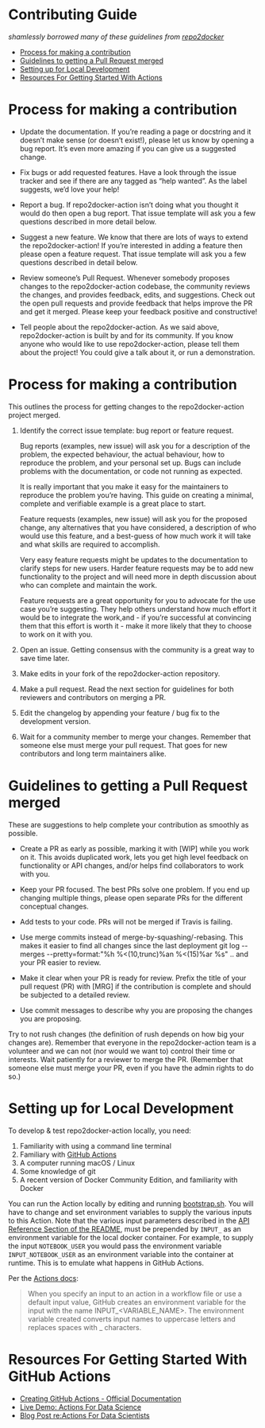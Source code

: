 # Contributing Guide

_shamlessly borrowed many of these guidelines from [repo2docker](https://repo2docker.readthedocs.io/en/latest/contributing/contributing.html#types-of-contribution)_

<!-- TOC depthFrom:1 depthTo:6 withLinks:1 updateOnSave:1 orderedList:0 -->

- [Process for making a contribution](#process-for-making-a-contribution)
- [Guidelines to getting a Pull Request merged](#guidelines-to-getting-a-pull-request-merged)
- [Setting up for Local Development](#setting-up-for-local-development)
- [Resources For Getting Started With Actions](#resources-for-getting-started-with-actions)

<!-- /TOC -->

# Process for making a contribution

- Update the documentation. If you’re reading a page or docstring and it doesn’t make sense (or doesn’t exist!), please let us know by opening a bug report. It’s even more amazing if you can give us a suggested change.

- Fix bugs or add requested features. Have a look through the issue tracker and see if there are any tagged as “help wanted”. As the label suggests, we’d love your help!

- Report a bug. If repo2docker-action isn’t doing what you thought it would do then open a bug report. That issue template will ask you a few questions described in more detail below.

- Suggest a new feature. We know that there are lots of ways to extend the repo2docker-action! If you’re interested in adding a feature then please open a feature request. That issue template will ask you a few questions described in detail below.

- Review someone’s Pull Request. Whenever somebody proposes changes to the repo2docker-action codebase, the community reviews the changes, and provides feedback, edits, and suggestions. Check out the open pull requests and provide feedback that helps improve the PR and get it merged. Please keep your feedback positive and constructive!

- Tell people about the repo2docker-action. As we said above, repo2docker-action is built by and for its community. If you know anyone who would like to use repo2docker-action, please tell them about the project! You could give a talk about it, or run a demonstration.

# Process for making a contribution

This outlines the process for getting changes to the repo2docker-action project merged.

1. Identify the correct issue template: bug report or feature request.

    Bug reports (examples, new issue) will ask you for a description of the problem, the expected behaviour, the actual behaviour, how to reproduce the problem, and your personal set up. Bugs can include problems with the documentation, or code not running as expected.

    It is really important that you make it easy for the maintainers to reproduce the problem you’re having. This guide on creating a minimal, complete and verifiable example is a great place to start.

    Feature requests (examples, new issue) will ask you for the proposed change, any alternatives that you have considered, a description of who would use this feature, and a best-guess of how much work it will take and what skills are required to accomplish.

    Very easy feature requests might be updates to the documentation to clarify steps for new users. Harder feature requests may be to add new functionality to the project and will need more in depth discussion about who can complete and maintain the work.

    Feature requests are a great opportunity for you to advocate for the use case you’re suggesting. They help others understand how much effort it would be to integrate the work,and - if you’re successful at convincing them that this effort is worth it - make it more likely that they to choose to work on it with you.

2. Open an issue. Getting consensus with the community is a great way to save time later.

3. Make edits in your fork of the repo2docker-action repository.

4. Make a pull request. Read the next section for guidelines for both reviewers and contributors on merging a PR.

5. Edit the changelog by appending your feature / bug fix to the development version.

5. Wait for a community member to merge your changes. Remember that someone else must merge your pull request. That goes for new contributors and long term maintainers alike.


# Guidelines to getting a Pull Request merged

These are suggestions to help complete your contribution as smoothly as possible.

- Create a PR as early as possible, marking it with [WIP] while you work on it. This avoids duplicated work, lets you get high level feedback on functionality or API changes, and/or helps find collaborators to work with you.

- Keep your PR focused. The best PRs solve one problem. If you end up changing multiple things, please open separate PRs for the different conceptual changes.

- Add tests to your code. PRs will not be merged if Travis is failing.

- Use merge commits instead of merge-by-squashing/-rebasing. This makes it easier to find all changes since the last deployment git log --merges --pretty=format:"%h %<(10,trunc)%an %<(15)%ar %s" <deployed-revision>.. and your PR easier to review.

- Make it clear when your PR is ready for review. Prefix the title of your pull request (PR) with [MRG] if the contribution is complete and should be subjected to a detailed review.

- Use commit messages to describe why you are proposing the changes you are proposing.

Try to not rush changes (the definition of rush depends on how big your changes are). Remember that everyone in the repo2docker-action team is a volunteer and we can not (nor would we want to) control their time or interests. Wait patiently for a reviewer to merge the PR. (Remember that someone else must merge your PR, even if you have the admin rights to do so.)

# Setting up for Local Development

To develop & test repo2docker-action locally, you need:

1. Familiarity with using a command line terminal
2. Familiary with [GitHub Actions](https://docs.github.com/en/actions)
2. A computer running macOS / Linux
3. Some knowledge of git
4. A recent version of Docker Community Edition, and familiarity with Docker

You can run the Action locally by editing and running [bootstrap.sh](./bootstrap.sh).  You will have to change and set environment variables to supply the various inputs to this Action.  Note that the various input parameters described in the [API Reference Section of the README](https://github.com/machine-learning-apps/repo2docker-action#api-reference), must be prepended by `INPUT_` as an environment variable for the local docker container.  For example, to supply the input `NOTEBOOK_USER` you would pass the environment variable `INPUT_NOTEBOOK_USER` as an environment variable into the container at runtime.  This is to emulate what happens in GitHub Actions.

Per the [Actions docs](https://docs.github.com/en/actions/creating-actions/metadata-syntax-for-github-actions#inputs):

> When you specify an input to an action in a workflow file or use a default input value, GitHub creates an environment variable for the input with the name INPUT_<VARIABLE_NAME>. The environment variable created converts input names to uppercase letters and replaces spaces with _ characters.

# Resources For Getting Started With GitHub Actions

- [Creating GitHub Actions - Official Documentation](https://docs.github.com/en/actions/creating-actions)
- [Live Demo: Actions For Data Science](https://youtu.be/S-kn4mmlxFU)
- [Blog Post re:Actions For Data Scientists](https://fastpages.fast.ai/actions/markdown/2020/03/06/fastpages-actions.html)
